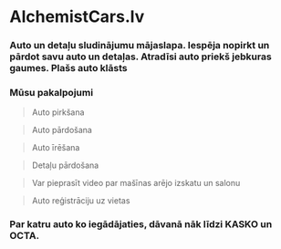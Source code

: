 # AlchemistCars.lv
### Auto un detaļu sludinājumu mājaslapa. Iespēja nopirkt un pārdot savu auto un detaļas. Atradīsi auto priekš jebkuras gaumes. Plašs auto klāsts
### Mūsu pakalpojumi
> Auto pirkšana

> Auto pārdošana

> Auto īrēšana

> Detaļu pārdošana

> Var pieprasīt video par mašīnas arējo izskatu un salonu

> Auto reģistrāciju uz vietas
### Par katru auto ko iegādājaties, dāvanā nāk līdzi KASKO un OCTA.
